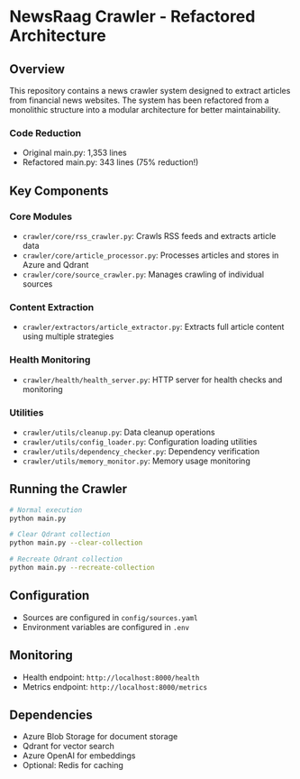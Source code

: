 # NewsRaag Crawler - Refactored Architecture

## Overview
This repository contains a news crawler system designed to extract articles from financial news websites. The system has been refactored from a monolithic structure into a modular architecture for better maintainability.

### Code Reduction
- Original main.py: 1,353 lines
- Refactored main.py: 343 lines (75% reduction!)


## Key Components

### Core Modules
- `crawler/core/rss_crawler.py`: Crawls RSS feeds and extracts article data
- `crawler/core/article_processor.py`: Processes articles and stores in Azure and Qdrant
- `crawler/core/source_crawler.py`: Manages crawling of individual sources

### Content Extraction
- `crawler/extractors/article_extractor.py`: Extracts full article content using multiple strategies

### Health Monitoring
- `crawler/health/health_server.py`: HTTP server for health checks and monitoring

### Utilities
- `crawler/utils/cleanup.py`: Data cleanup operations
- `crawler/utils/config_loader.py`: Configuration loading utilities
- `crawler/utils/dependency_checker.py`: Dependency verification
- `crawler/utils/memory_monitor.py`: Memory usage monitoring

## Running the Crawler
```bash
# Normal execution
python main.py

# Clear Qdrant collection
python main.py --clear-collection

# Recreate Qdrant collection
python main.py --recreate-collection
```

## Configuration
- Sources are configured in `config/sources.yaml`
- Environment variables are configured in `.env`

## Monitoring
- Health endpoint: `http://localhost:8000/health`
- Metrics endpoint: `http://localhost:8000/metrics`

## Dependencies
- Azure Blob Storage for document storage
- Qdrant for vector search
- Azure OpenAI for embeddings
- Optional: Redis for caching
